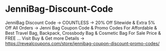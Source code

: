 # JenniBag-Discount-Code
JenniBag Discount Code → COUNTLESS → 20% Off Sitewide &amp; Extra 5% Off All Orders → Jenni Bag Coupon Code &amp; Promo Codes For Affordable &amp; Best Travel Bag, Backpack, Crossbody Bag &amp; Cosmetic Bag For Sale Price &amp; FREE ... Visit Buy &amp; Get more Details → https://revealcoupons.com/store/jennibag-coupon-discount-promo-codes/
